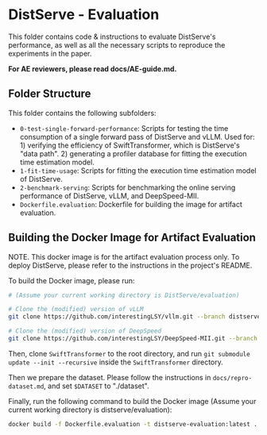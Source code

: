 # DistServe - Evaluation

This folder contains code & instructions to evaluate DistServe's performance, as
well as all the necessary scripts to reproduce the experiments in the paper.

**For AE reviewers, please read docs/AE-guide.md.**

## Folder Structure

This folder contains the following subfolders:
- `0-test-single-forward-performance`: Scripts for testing the time consumption of a single forward pass of DistServe and vLLM. Used for: 1) verifying the efficiency of SwiftTransformer, which is DistServe's "data path". 2) generating a profiler database for fitting the execution time estimation model.
- `1-fit-time-usage`: Scripts for fitting the execution time estimation model of DistServe.
- `2-benchmark-serving`: Scripts for benchmarking the online serving performance of DistServe, vLLM, and DeepSpeed-MII.
- `Dockerfile.evaluation`: Dockerfile for building the image for artifact evaluation.

## Building the Docker Image for Artifact Evaluation

NOTE. This docker image is for the artifact evaluation process only. To deploy DistServe, please refer to the instructions in the project's README.

To build the Docker image, please run:

```bash
# (Assume your current working directory is DistServe/evaluation)

# Clone the (modified) version of vLLM
git clone https://github.com/interestingLSY/vllm.git --branch distserve-baseline-vllm

# Clone the (modified) version of DeepSpeed
git clone https://github.com/interestingLSY/DeepSpeed-MII.git --branch distserve-baseline
```

Then, clone `SwiftTransformer` to the root directory, and run `git submodule update --init --recursive` inside the `SwiftTransformer` directory.

Then we prepare the dataset. Please follow the instructions in `docs/repro-dataset.md`, and set `$DATASET` to "./dataset".

Finally, run the following command to build the Docker image (Assume your current working directory is distserve/evaluation):

```bash
docker build -f Dockerfile.evaluation -t distserve-evaluation:latest ../../
```
